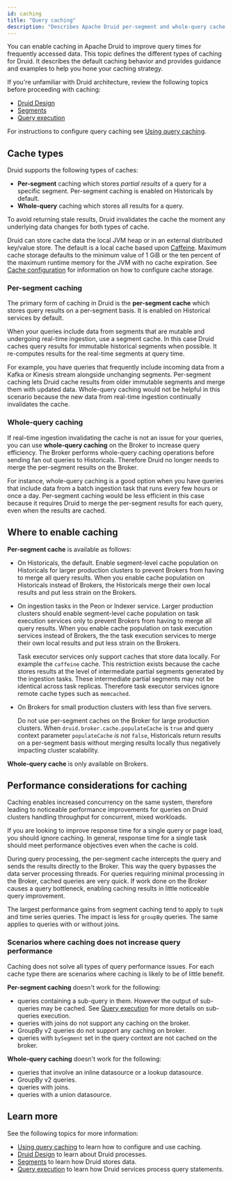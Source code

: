 ```yaml
---
id: caching
title: "Query caching"
description: "Describes Apache Druid per-segment and whole-query cache types. Identifies services where you can enable caching and suggestions for caching strategy." 
---
```


<!--
  ~ Licensed to the Apache Software Foundation (ASF) under one
  ~ or more contributor license agreements.  See the NOTICE file
  ~ distributed with this work for additional information
  ~ regarding copyright ownership.  The ASF licenses this file
  ~ to you under the Apache License, Version 2.0 (the
  ~ "License"); you may not use this file except in compliance
  ~ with the License.  You may obtain a copy of the License at
  ~
  ~   http://www.apache.org/licenses/LICENSE-2.0
  ~
  ~ Unless required by applicable law or agreed to in writing,
  ~ software distributed under the License is distributed on an
  ~ "AS IS" BASIS, WITHOUT WARRANTIES OR CONDITIONS OF ANY
  ~ KIND, either express or implied.  See the License for the
  ~ specific language governing permissions and limitations
  ~ under the License.
  -->

You can enable caching in Apache Druid to improve query times for frequently accessed data. This topic defines the different types of caching for Druid. It describes the default caching behavior and provides guidance and examples to help you hone your caching strategy.

If you're unfamiliar with Druid architecture, review the following topics before proceeding with caching:
- [Druid Design](../design/architecture.md)
- [Segments](../design/segments.md)
- [Query execution](./query-execution)

For instructions to configure query caching see [Using query caching](./using-caching.md).

## Cache types

Druid supports the following types of caches:

- **Per-segment** caching which stores _partial results_ of a query for a specific segment. Per-segment caching is enabled on Historicals by default.
- **Whole-query** caching which stores all results for a query.

To avoid returning stale results, Druid invalidates the cache the moment any underlying data changes for both types of cache.

Druid can store cache data the local JVM heap or in an external distributed key/value store. The default is a local cache based upon [Caffeine](https://github.com/ben-manes/caffeine). Maximum cache storage defaults to the minimum value of 1 GiB or the ten percent of the maximum runtime memory for the JVM with no cache expiration. See [Cache configuration](../configuration/index.md#cache-configuration) for information on how to configure cache storage.

### Per-segment caching

The primary form of caching in Druid is the **per-segment cache** which stores query results on a per-segment basis. It is enabled on Historical services by default.

When your queries include data from segments that are mutable and undergoing real-time ingestion, use a segment cache. In this case Druid caches query results for immutable historical segments when possible. It re-computes results for the real-time segments at query time.

For example, you have queries that frequently include incoming data from a Kafka or Kinesis stream alongside unchanging segments. Per-segment caching lets Druid cache results from older immutable segments and merge them with updated data. Whole-query caching would not be helpful in this scenario because the new data from real-time ingestion continually invalidates the cache.

### Whole-query caching

If real-time ingestion invalidating the cache is not an issue for your queries, you can use **whole-query caching** on the Broker to increase query efficiency. The Broker performs whole-query caching operations before sending fan out queries to Historicals. Therefore Druid no longer needs to merge the per-segment results on the Broker.

For instance, whole-query caching is a good option when you have queries that include data from a batch ingestion task that runs every few hours or once a day. Per-segment caching would be less efficient in this case because it requires Druid to merge the per-segment results for each query, even when the results are cached.

## Where to enable caching

**Per-segment cache** is available as follows:

- On Historicals, the default. Enable segment-level cache population on Historicals for larger production clusters to prevent Brokers from having to merge all query results. When you enable cache population on Historicals instead of Brokers, the Historicals merge their own local results and put less strain on the Brokers.

- On ingestion tasks in the Peon or Indexer service. Larger production clusters should enable segment-level cache population on task execution services only to prevent Brokers from having to merge all query results. When you enable cache population on task execution services instead of Brokers, the the task execution services to merge their own local results and put less strain on the Brokers.

     Task executor services only support caches that store data locally. For example the `caffeine` cache. This restriction exists because the cache stores results at the level of intermediate partial segments generated by the ingestion tasks. These intermediate partial segments may not be identical across task replicas. Therefore task executor services ignore remote cache types such as `memcached`.

- On Brokers for small production clusters with less than five servers. 

     Do not use per-segment caches on the Broker for large production clusters. When `druid.broker.cache.populateCache` is `true` and query context parameter `populateCache` _is not_ `false`, Historicals return results on a per-segment basis without merging results locally thus negatively impacting cluster scalability.

**Whole-query cache** is only available on Brokers.

## Performance considerations for caching
Caching enables increased concurrency on the same system, therefore leading to noticeable performance improvements for queries on Druid clusters handling throughput for concurrent, mixed workloads.

If you are looking to improve response time for a single query or page load, you should ignore caching. In general, response time for a single task should meet performance objectives even when the cache is cold.

During query processing, the per-segment cache intercepts the query and sends the results directly to the Broker. This way the query bypasses the data server processing threads. For queries requiring minimal processing in the Broker, cached queries are very quick. If work done on the Broker causes a query bottleneck, enabling caching results in little noticeable query improvement.

The largest performance gains from segment caching tend to apply to `topN` and time series queries. The impact is less for `groupBy` queries. The same applies to queries with or without joins.

### Scenarios where caching does not increase query performance

Caching does not solve all types of query performance issues. For each cache type there are scenarios where caching is likely to be of little benefit.

**Per-segment caching** doesn't work for the following:
- queries containing a sub-query in them. However the output of sub-queries may be cached. See [Query execution](./query-execution.md) for more details on sub-queries execution.
- queries with joins do not support any caching on the broker.
- GroupBy v2 queries do not support any caching on broker.
- queries with `bySegment` set in the query context are not cached on the broker.

**Whole-query caching** doesn't work for the following:
- queries that involve an inline datasource or a lookup datasource.
- GroupBy v2 queries.
- queries with joins.
- queries with a union datasource.


## Learn more
See the following topics for more information:
- [Using query caching](./using-caching.md) to learn how to configure and use caching.
- [Druid Design](../design/architecture.md) to learn about Druid processes.  
- [Segments](../design/segments.md) to learn how Druid stores data.
- [Query execution](./query-execution.md) to learn how Druid services process query statements.


